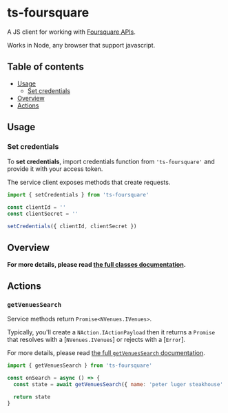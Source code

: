# ts-foursquare

A JS client for working with [Foursquare APIs](https://developer.foursquare.com/docs/api).

Works in Node, any browser that support javascript.

## Table of contents

- [Usage](#usage)
  - [Set credentials](#set-credentials)
- [Overview](#overview)
- [Actions](#actions)

## Usage

### Set credentials

To **set credentials**, import credentials function from `'ts-foursquare'` and provide it with your access token.

The service client exposes methods that create requests.

```js
import { setCredentials } from 'ts-foursquare'

const clientId = ''
const clientSecret = ''

setCredentials({ clientId, clientSecret })
```

## Overview

**For more details, please read [the full classes documentation](./classes.md).**

## Actions

### `getVenuesSearch`

Service methods return `Promise<NVenues.IVenues>`.

Typically, you'll create a `NAction.IActionPayload` then it returns a `Promise` that resolves with a [`NVenues.IVenues`] or rejects with a [`Error`].

For more details, please read [the full `getVenuesSearch` documentation](./docs/classes.md#getvenuessearch).

```js
import { getVenuesSearch } from 'ts-foursquare'

const onSearch = async () => {
  const state = await getVenuesSearch({ name: 'peter luger steakhouse' })

  return state
}
```
